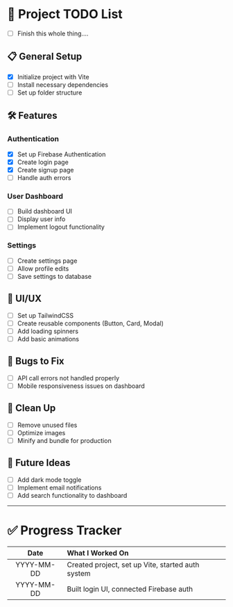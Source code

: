 # 🚀 Project TODO List

- [ ] Finish this whole thing....

## 📋 General Setup
- [x] Initialize project with Vite
- [ ] Install necessary dependencies
- [ ] Set up folder structure

## 🛠️ Features
### Authentication
- [x] Set up Firebase Authentication
- [x] Create login page
- [x] Create signup page
- [ ] Handle auth errors

### User Dashboard
- [ ] Build dashboard UI
- [ ] Display user info
- [ ] Implement logout functionality

### Settings
- [ ] Create settings page
- [ ] Allow profile edits
- [ ] Save settings to database

## 🎨 UI/UX
- [ ] Set up TailwindCSS
- [ ] Create reusable components (Button, Card, Modal)
- [ ] Add loading spinners
- [ ] Add basic animations

## 🐛 Bugs to Fix
- [ ] API call errors not handled properly
- [ ] Mobile responsiveness issues on dashboard

## 🧹 Clean Up
- [ ] Remove unused files
- [ ] Optimize images
- [ ] Minify and bundle for production

## 📅 Future Ideas
- [ ] Add dark mode toggle
- [ ] Implement email notifications
- [ ] Add search functionality to dashboard

---

# ✅ Progress Tracker
| Date | What I Worked On |
|:----:|:-----------------|
| YYYY-MM-DD | Created project, set up Vite, started auth system |
| YYYY-MM-DD | Built login UI, connected Firebase auth |
